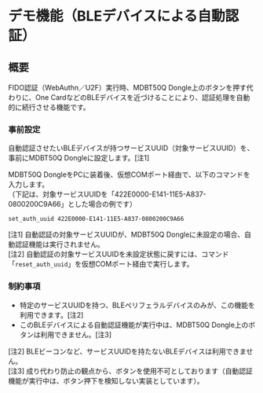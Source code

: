 # デモ機能（BLEデバイスによる自動認証）

## 概要

FIDO認証（WebAuthn／U2F）実行時、MDBT50Q Dongle上のボタンを押す代わりに、One CardなどのBLEデバイスを近づけることにより、認証処理を自動的に続行させる機能です。

### 事前設定

自動認証させたいBLEデバイスが持つサービスUUID（対象サービスUUID）を、事前にMDBT50Q Dongleに設定します。[注1]

MDBT50Q DongleをPCに装着後、仮想COMポート経由で、以下のコマンドを入力します。<br>
（下記は、対象サービスUUIDを「422E0000-E141-11E5-A837-0800200C9A66」とした場合の例です）
```
set_auth_uuid 422E0000-E141-11E5-A837-0800200C9A66
```

[注1] 自動認証の対象サービスUUIDが、MDBT50Q Dongleに未設定の場合、自動認証機能は実行されません。<br>
[注2] 自動認証の対象サービスUUIDを未設定状態に戻すには、コマンド「`reset_auth_uuid`」を仮想COMポート経由で実行します。

### 制約事項

- 特定のサービスUUIDを持つ、BLEペリフェラルデバイスのみが、この機能を利用できます。[注2]
- このBLEデバイスによる自動認証機能が実行中は、MDBT50Q Dongle上のボタンは利用できません。[注3]

[注2] BLEビーコンなど、サービスUUIDを持たないBLEデバイスは利用できません。<br>
[注3] 成り代わり防止の観点から、ボタンを使用不可としております（自動認証機能が実行中は、ボタン押下を検知しない実装としています）。
